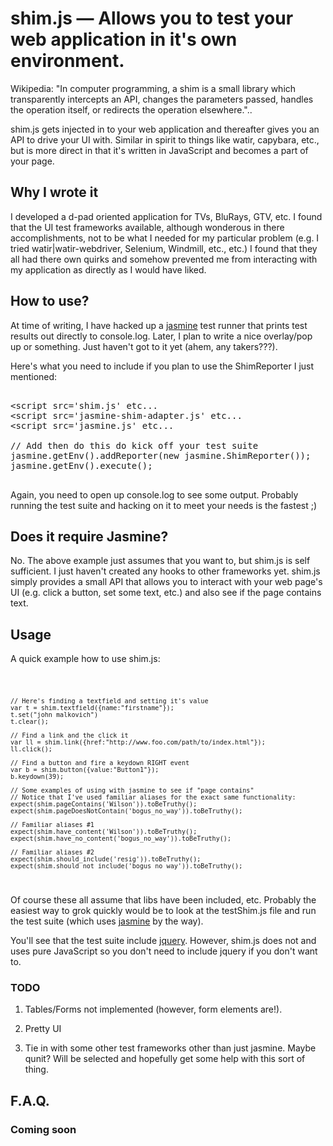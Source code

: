 # shim.js — Allows you to test your web application in it's own environment.

Wikipedia: "In computer programming, a shim is a small library which transparently intercepts an API, changes the parameters passed, handles the operation itself, or redirects the operation elsewhere."..

shim.js gets injected in to your web application and thereafter gives you an API to drive your UI with. Similar in spirit to things like watir, capybara, etc., but is more direct in that it's written in JavaScript and becomes a part of your page.

## Why I wrote it 

I developed a d-pad oriented application for TVs, BluRays, GTV, etc. I found that the UI test frameworks available, although wonderous in there accomplishments, not to be what I needed for my particular problem (e.g. I tried watir|watir-webdriver, Selenium, Windmill, etc., etc.) I found that they all had there own quirks and somehow prevented me from interacting with my application as directly as I would have liked. 

## How to use?
At time of writing, I have hacked up a [jasmine][jasmine] test runner that prints test results out directly to console.log. Later, I plan to write a nice overlay/pop up or something. Just haven't got to it yet (ahem, any takers???). 

Here's what you need to include if you plan to use the ShimReporter I just mentioned:

<pre>

&lt;script src='shim.js' etc...
&lt;script src='jasmine-shim-adapter.js' etc...
&lt;script src='jasmine.js' etc...

// Add then do this do kick off your test suite
jasmine.getEnv().addReporter(new jasmine.ShimReporter());
jasmine.getEnv().execute();

</pre>

Again, you need to open up console.log to see some output. Probably running the test suite and hacking on it to meet your needs is the fastest ;) 

## Does it require Jasmine?
No. The above example just assumes that you want to, but shim.js is self sufficient. I just haven't created any hooks to other frameworks yet. shim.js simply provides a small API that allows you to interact with your web page's UI (e.g. click a button, set some text, etc.) and also see if the page contains text. 

## Usage

A quick example how to use shim.js:

<code>

    // Here's finding a textfield and setting it's value           
    var t = shim.textfield({name:"firstname"});
    t.set("john malkovich")
    t.clear();

    // Find a link and the click it
    var ll = shim.link({href:"http://www.foo.com/path/to/index.html"});
    ll.click();

    // Find a button and fire a keydown RIGHT event
    var b = shim.button({value:"Button1"});
    b.keydown(39);

    // Some examples of using with jasmine to see if "page contains"    
    // Notice that I've used familiar aliases for the exact same functionality:
    expect(shim.pageContains('Wilson')).toBeTruthy();
    expect(shim.pageDoesNotContain('bogus_no_way')).toBeTruthy();

    // Familiar aliases #1
    expect(shim.have_content('Wilson')).toBeTruthy();
    expect(shim.have_no_content('bogus_no_way')).toBeTruthy(); 

    // Familiar aliases #2
    expect(shim.should_include('resig')).toBeTruthy();
    expect(shim.should_not_include('bogus_no_way')).toBeTruthy();


</code>

Of course these all assume that libs have been included, etc. Probably the easiest way to grok quickly would be to look at the testShim.js file and run the test suite (which uses [jasmine][jasmine] by the way).

You'll see that the test suite include [jquery][jquery]. However, shim.js does not and uses pure JavaScript so you don't need to include jquery if you don't want to.

### TODO 
1. Tables/Forms not implemented (however, form elements are!).

2. Pretty UI

3. Tie in with some other test frameworks other than just jasmine. Maybe qunit? Will be selected and hopefully get some help with this sort of thing.

## F.A.Q.

### Coming soon

[jQuery]: http://jquery.com/
[jasmine]: http://pivotal.github.com/jasmine/
